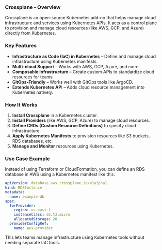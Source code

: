 ### **Crossplane - Overview**  

Crossplane is an open-source Kubernetes add-on that helps manage cloud infrastructure and services using Kubernetes APIs. It acts as a control plane to provision and manage cloud resources (like AWS, GCP, and Azure) directly from Kubernetes.  

### **Key Features**  
- **Infrastructure as Code (IaC) in Kubernetes** – Define and manage cloud infrastructure using Kubernetes manifests.  
- **Multi-cloud Support** – Works with AWS, GCP, Azure, and more.  
- **Composable Infrastructure** – Create custom APIs to standardize cloud resources for teams.  
- **GitOps-Friendly** – Works well with GitOps tools like ArgoCD.  
- **Extends Kubernetes API** – Adds cloud resource management into Kubernetes natively.  

### **How It Works**  
1. **Install Crossplane** in a Kubernetes cluster.  
2. **Install Providers** (like AWS, GCP, Azure) to manage cloud resources.  
3. **Define CRDs (Custom Resource Definitions)** to specify cloud infrastructure.  
4. **Apply Kubernetes Manifests** to provision resources like S3 buckets, RDS databases, etc.  
5. **Manage and Monitor** resources using Kubernetes.  

### **Use Case Example**  
Instead of using Terraform or CloudFormation, you can define an RDS database in AWS using a Kubernetes manifest like this:  

```yaml
apiVersion: database.aws.crossplane.io/v1alpha1
kind: RDSInstance
metadata:
  name: example-db
spec:
  forProvider:
    region: us-east-1
    instanceClass: db.t3.micro
    allocatedStorage: 20
  providerConfigRef:
    name: aws-provider
```
This lets teams manage infrastructure using Kubernetes tools without needing separate IaC tools.  
